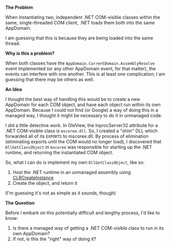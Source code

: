 **The Problem**

When instantiating two, independent .NET COM-visible classes within the same, single-threaded COM client, .NET loads them both into the same AppDomain.

I am guessing that this is because they are being loaded into the same thread.

**Why is this a problem?**

When both classes have the `AppDomain.CurrentDomain.AssemblyResolve` event implemented (or any other AppDomain event, for that matter), the events can interfere with one another.  This is at least one complication; I am guessing that there may be others as well.

**An Idea**

I thought the best way of handling this would be to create a new AppDomain for each COM object, and have each object run within its own AppDomain.  Because I could not find (or Google) a way of doing this in a managed way, I thought it might be necessary to do it in unmanaged code.

I did a little detective work.  In OleView, the InprocServer32 attribute for a .NET COM-visible class is `mscoree.dll`.  So, I created a "shim" DLL which forwarded all of its `EXPORTS` to mscoree.dll.  By process of elimination (eliminating exports until the COM would no longer load), I discovered that `DllGetClassObject` in `mscoree` was responsible for starting up the .NET runtime, and returning the instantiated COM object.

So, what I can do is implement my own `DllGetClassObject`, like so:

1. Host the .NET runtime in an unmanaged assembly using [CLRCreateInstance](https://msdn.microsoft.com/en-us/library/dd233134(v=vs.110).aspx)
1. Create the object, and return it

(I'm guessing it's not as simple as it sounds, though)

**The Question**

Before I embark on this potentially difficult and lengthy process, I'd like to know:

1. Is there a managed way of getting a .NET COM-visible class to run in its own AppDomain?
1. If not, is this the "right" way of doing it?
